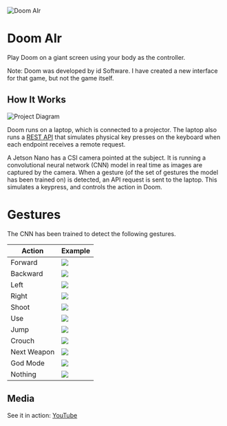 ![Doom AIr](https://raw.githubusercontent.com/nickbild/doom_air/master/img/logo.jpg)

# Doom AIr

Play Doom on a giant screen using your body as the controller.

Note: Doom was developed by id Software. I have created a new interface for that game, but not the game itself.

## How It Works

![Project Diagram](https://raw.githubusercontent.com/nickbild/doom_air/master/img/doom_air.jpg)

Doom runs on a laptop, which is connected to a projector.  The laptop also runs a [REST API](https://github.com/nickbild/doom_air/blob/master/api.py) that simulates physical key presses on the keyboard when each endpoint receives a remote request.

A Jetson Nano has a CSI camera pointed at the subject.  It is running a convolutional neural network (CNN) model in real time as images are captured by the camera.  When a gesture (of the set of gestures the model has been trained on) is detected, an API request is sent to the laptop.  This simulates a keypress, and controls the action in Doom.

# Gestures

The CNN has been trained to detect the following gestures.

| Action | Example |
| ----   | ----- |
| Forward | ![](https://raw.githubusercontent.com/nickbild/doom_air/master/data/train/forward/gesture_forward_train_20_1.jpg) |
| Backward | ![](https://raw.githubusercontent.com/nickbild/doom_air/master/data/train/backward/gesture_backward_train_20_1.jpg) |
| Left | ![](https://raw.githubusercontent.com/nickbild/doom_air/master/data/train/left/gesture_left_train_24_2.jpg) |
| Right | ![](https://raw.githubusercontent.com/nickbild/doom_air/master/data/train/right/gesture_right_train_22_2.jpg) |
| Shoot | ![](https://raw.githubusercontent.com/nickbild/doom_air/master/data/train/shoot/gesture_shoot_train_21_3.jpg) |
| Use | ![](https://raw.githubusercontent.com/nickbild/doom_air/master/data/train/use/gesture_use_train_20_5.jpg) |
| Jump | ![](https://raw.githubusercontent.com/nickbild/doom_air/master/data/train/jump/gesture_jump_train_20_1.jpg) |
| Crouch | ![](https://raw.githubusercontent.com/nickbild/doom_air/master/data/train/crouch/gesture_crouch_train_21_3.jpg) |
| Next Weapon | ![](https://raw.githubusercontent.com/nickbild/doom_air/master/data/train/next_weapon/gesture_next_train_20_5.jpg) |
| God Mode | ![](https://raw.githubusercontent.com/nickbild/doom_air/master/data/train/god_mode/gesture_god_train_20_1.jpg) |
| Nothing | ![](https://raw.githubusercontent.com/nickbild/doom_air/master/data/train/nothing/gesture_nothing_train_20_2.jpg) |

## Media

See it in action:
[YouTube](https://www.youtube.com/watch?v=b2sixeEpBuU)
